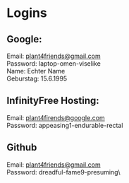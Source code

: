 # Logins

## Google:

Email: plant4friends@gmail.com \
Password: laptop-omen-viselike \
Name: Echter Name \
Geburstag: 15.6.1995

## InfinityFree Hosting:
Email: plant4firends@google.com \
Password: appeasing1-endurable-rectal


## Github
Email:  plant4friends@gmail.com \
Password: dreadful-fame9-presuming\
